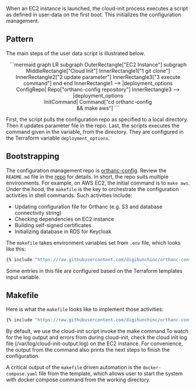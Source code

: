 When an EC2 instance is launched, the cloud-init process executes a script as defined in user-data on the first boot. This initializes the configuration management.

## Pattern

The main steps of the user data script is illustrated below. 

<div style="text-align: center;">
```mermaid
graph LR
  subgraph OuterRectangle["EC2 Instance"]
    subgraph MiddleRectangle["Cloud Init"]
      InnerRectangle1["1 git clone"]
      InnerRectangle2["2 update parameter"]
      InnerRectangle3["3 execute command"]
    end
  end
  InnerRectangle1 --> |deployment_options<br>ConfigRepo| Repo["orthanc-config repository"]
  InnerRectangle3 --> |deployment_options<br>InitCommand| Command["cd orthanc-config<br> && make aws"]
```
</div>

First, the script pulls the configuration repo as specified to a local directory. Then it updates parameter file in the repo. Last, the scripts executes the command given in the variable, from the directory. They are configured in the Terraform variable `deployment_options`.


## Bootstrapping

The configuration management repo is [orthanc-config](https://github.com/digihunchinc/orthanc-config). Review the `README.md` file in the [repo](https://github.com/digihunchinc/orthanc-config) for details. In short, the repo suits multiple environments. For example, on AWS EC2, the initial command is to `make aws`. Under the hood, the `makefile` is the key to orchestrate the configuration activities in shell commands. Such activities include:

* Updating configuration file for Orthanc (e.g. S3 and database connectivity string)
* Checking dependencies on EC2 instance
* Building self-signed certificates
* Initializing database in RDS for Keycloak

The `makefile` takes environment variables set from `.env` file, which looks like this:

```sh
{% include "https://raw.githubusercontent.com/digihunchinc/orthanc-config/refs/heads/main/.env" %}
```
Some entries in this file are configured based on the Terraform templates input variable.

## Makefile
Here is what the `makefile` looks like to implement those activities:

```sh
{% include "https://raw.githubusercontent.com/digihunchinc/orthanc-config/refs/heads/main/makefile" %}
```

By default, we use the cloud-init script invoke the make command.To watch for the log output and errors from during cloud-init, check the cloud init log file (/var/log/cloud-init-output.log) on the EC2 instance. For convenience, the output from the command also prints the next steps to finish the configuration.

A critical output of the `makefile` driven automation is the `docker-compose.yaml` file from the template, which allows user to start the system with docker compose command from the working directory. 